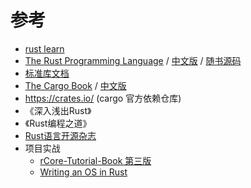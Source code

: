 # 参考

+ [rust learn](https://www.rust-lang.org/zh-CN/learn#/)
+ [The Rust Programming Language](https://doc.rust-lang.org/book/#the-rust-programming-language) / [中文版](https://kaisery.github.io/trpl-zh-cn/Rust%20%E7%A8%8B%E5%BA%8F%E8%AE%BE%E8%AE%A1%E8%AF%AD%E8%A8%80%20%E7%AE%80%E4%BD%93%E4%B8%AD%E6%96%87%E7%89%88.pdf#/) / [随书源码](https://github.com/rust-lang/book)
+ [标准库文档](https://doc.rust-lang.org/std/)
+ [The Cargo Book](https://doc.rust-lang.org/cargo/index.html#/)  / [中文版](https://rustwiki.org/zh-CN/cargo/#/)
+ https://crates.io/ (cargo 官方依赖仓库)
+ 《深入浅出Rust》
+ 《Rust编程之道》
+ [Rust语言开源杂志](https://rustmagazine.github.io/rust_magazine_2021/index.html#rust语言开源杂志2021)
+ 项目实战
  + [rCore-Tutorial-Book 第三版](https://rcore-os.cn/rCore-Tutorial-Book-v3/index.html#/)
  + [Writing an OS in Rust](https://os.phil-opp.com/)


